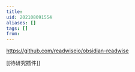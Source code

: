```yaml
---
title: 
uid: 202108091554
aliases: []
tags: []
from: 
---
```

https://github.com/readwiseio/obsidian-readwise

[[待研究插件]]